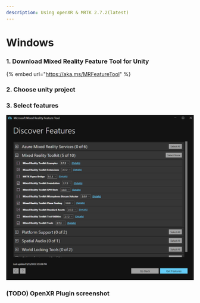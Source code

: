 ```yaml
---
description: Using openXR & MRTK 2.7.2(latest)
---
```


# Windows

### 1. Download Mixed Reality Feature Tool for Unity

{% embed url="https://aka.ms/MRFeatureTool" %}

### 2. Choose unity project

### 3. Select features

![Features in Mixed Reality Toolkit](../../../.gitbook/assets/mrtkfeature.png)

### \(TODO\) OpenXR Plugin screenshot








